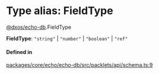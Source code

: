 # Type alias: FieldType

[@dxos/echo-db](../modules/dxos_echo_db.md).FieldType

 **FieldType**: ``"string"`` \| ``"number"`` \| ``"boolean"`` \| ``"ref"``

#### Defined in

[packages/core/echo/echo-db/src/packlets/api/schema.ts:9](https://github.com/dxos/dxos/blob/main/packages/core/echo/echo-db/src/packlets/api/schema.ts#L9)
